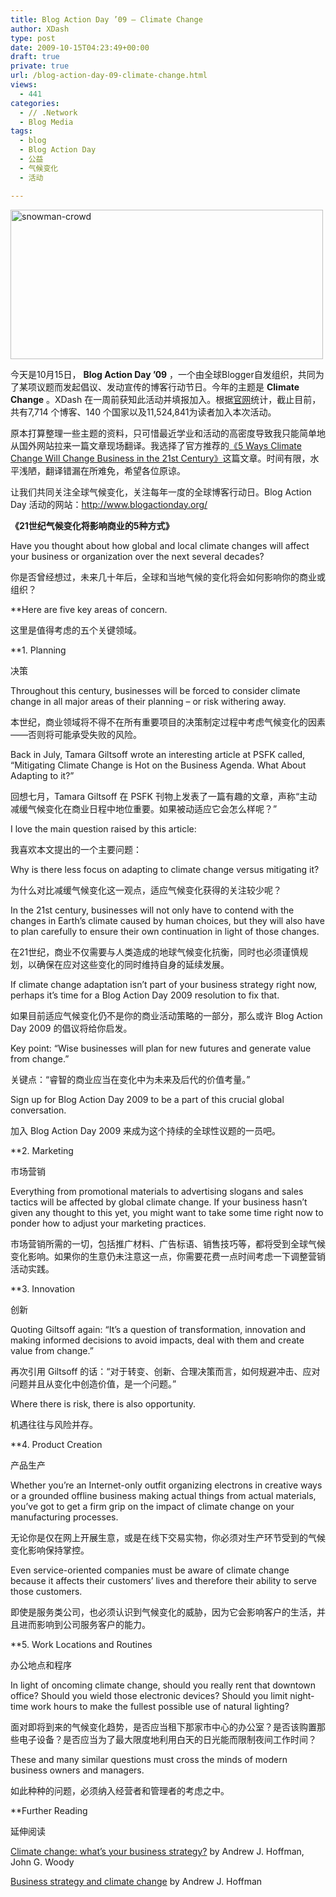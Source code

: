 ```yaml
---
title: Blog Action Day ’09 – Climate Change
author: XDash
type: post
date: 2009-10-15T04:23:49+00:00
draft: true
private: true
url: /blog-action-day-09-climate-change.html
views:
  - 441
categories:
  - // .Network
  - Blog Media
tags:
  - blog
  - Blog Action Day
  - 公益
  - 气候变化
  - 活动

---
```

<img loading="lazy" decoding="async" class="alignnone size-full wp-image-1798" title="snowman-crowd" src="http://www.fanbing.net/wp-content/uploads/2009/10/snowman-crowd.jpg" alt="snowman-crowd" width="500" height="239" srcset="http://xdash.one/wp-content/uploads/2009/10/snowman-crowd.jpg 500w, http://xdash.one/wp-content/uploads/2009/10/snowman-crowd-300x143.jpg 300w" sizes="(max-width: 500px) 100vw, 500px" />

今天是10月15日， **Blog Action Day &#8217;09** ，一个由全球Blogger自发组织，共同为了某项议题而发起倡议、发动宣传的博客行动节日。今年的主题是 **Climate Change** 。XDash 在一周前获知此活动并填报加入。根据<a href="http://www.blogactionday.org/" target="_blank">官网</a>统计，截止目前，共有7,714 个博客、140 个国家以及11,524,841为读者加入本次活动。

原本打算整理一些主题的资料，只可惜最近学业和活动的高密度导致我只能简单地从国外网站拉来一篇文章现场翻译。我选择了官方推荐的<a href="http://site.blogactionday.org/climate-change/21st-century-business/" target="_blank">《5 Ways Climate Change Will Change Business in the 21st Century》</a>这篇文章。时间有限，水平浅陋，翻译错漏在所难免，希望各位原谅。

让我们共同关注全球气候变化，关注每年一度的全球博客行动日。Blog Action Day 活动的网站：<a href="http://www.blogactionday.org/" target="_blank">http://www.blogactionday.org/</a>

<!--more-->

**《21世纪气候变化将影响商业的5种方式》**

**<span style="font-weight: normal;">Have you thought about how global and local climate changes will affect your business or organization over the next several decades?</span>**

**<span style="font-weight: normal;">你是否曾经想过，未来几十年后，全球和当地气候的变化将会如何影响你的商业或组织？</span>**

**<span style="font-weight: normal;">Here are five key areas of concern.</span></p> 

<span style="font-weight: normal;">这里是值得考虑的五个关键领域。</span>

</strong>**1. Planning</p> 

决策</strong>

<span style="font-weight: normal;">Throughout this century, businesses will be forced to consider climate change in all major areas of their planning – or risk withering away.</span>

<span style="font-weight: normal;">本世纪，商业领域将不得不在所有重要项目的决策制定过程中考虑气候变化的因素——否则将可能承受失败的风险。</span>

<span style="font-weight: normal;">Back in July, Tamara Giltsoff wrote an interesting article at PSFK called, “Mitigating Climate Change is Hot on the Business Agenda. What About Adapting to it?”</span>

<span style="font-weight: normal;">回想七月，Tamara Giltsoff 在 PSFK 刊物上发表了一篇有趣的文章，声称“主动减缓气候变化在商业日程中地位重要。如果被动适应它会怎么样呢？”</span>

<span style="font-weight: normal;">I love the main question raised by this article:</span>

<span style="font-weight: normal;">我喜欢本文提出的一个主要问题：</span>

<span style="font-weight: normal;">Why is there less focus on adapting to climate change versus mitigating it?</span>

<span style="font-weight: normal;">为什么对比减缓气候变化这一观点，适应气候变化获得的关注较少呢？</span>

<span style="font-weight: normal;">In the 21st century, businesses will not only have to contend with the changes in Earth’s climate caused by human choices, but they will also have to plan carefully to ensure their own continuation in light of those changes.</span>

<span style="font-weight: normal;">在21世纪，商业不仅需要与人类造成的地球气候变化抗衡，同时也必须谨慎规划，以确保在应对这些变化的同时维持自身的延续发展。</span>

<span style="font-weight: normal;">If climate change adaptation isn’t part of your business strategy right now, perhaps it’s time for a Blog Action Day 2009 resolution to fix that.</span>

<span style="font-weight: normal;">如果目前适应气候变化仍不是你的商业活动策略的一部分，那么或许 Blog Action Day 2009 的倡议将给你启发。</span>

<span style="font-weight: normal;">Key point: “Wise businesses will plan for new futures and generate value from change.”</span>

<span style="font-weight: normal;">关键点：“睿智的商业应当在变化中为未来及后代的价值考量。”</span>

<span style="font-weight: normal;">Sign up for Blog Action Day 2009 to be a part of this crucial global conversation.</span>

<span style="font-weight: normal;">加入 Blog Action Day 2009 来成为这个持续的全球性议题的一员吧。</span>

**2. Marketing</p> 

市场营销</strong>

<span style="font-weight: normal;">Everything from promotional materials to advertising slogans and sales tactics will be affected by global climate change. If your business hasn’t given any thought to this yet, you might want to take some time right now to ponder how to adjust your marketing practices.</span>

<span style="font-weight: normal;">市场营销所需的一切，包括推广材料、广告标语、销售技巧等，都将受到全球气候变化影响。如果你的生意仍未注意这一点，你需要花费一点时间考虑一下调整营销活动实践。</span>

**3. Innovation</p> 

创新</strong>

<span style="font-weight: normal;">Quoting Giltsoff again: “It’s a question of transformation, innovation and making informed decisions to avoid impacts, deal with them and create value from change.”</span>

<span style="font-weight: normal;">再次引用 Giltsoff 的话：“对于转变、创新、合理决策而言，如何规避冲击、应对问题并且从变化中创造价值，是一个问题。”</span>

<span style="font-weight: normal;">Where there is risk, there is also opportunity.</span>

<span style="font-weight: normal;">机遇往往与风险并存。</span>

**4. Product Creation</p> 

产品生产</strong>

<span style="font-weight: normal;">Whether you’re an Internet-only outfit organizing electrons in creative ways or a grounded offline business making actual things from actual materials, you’ve got to get a firm grip on the impact of climate change on your manufacturing processes.</span>

<span style="font-weight: normal;">无论你是仅在网上开展生意，或是在线下交易实物，你必须对生产环节受到的气候变化影响保持掌控。</span>

<span style="font-weight: normal;">Even service-oriented companies must be aware of climate change because it affects their customers’ lives and therefore their ability to serve those customers.</span>

<span style="font-weight: normal;">即使是服务类公司，也必须认识到气候变化的威胁，因为它会影响客户的生活，并且进而影响到公司服务客户的能力。</span>

**5. Work Locations and Routines</p> 

办公地点和程序</strong>

<span style="font-weight: normal;">In light of oncoming climate change, should you really rent that downtown office? Should you wield those electronic devices? Should you limit night-time work hours to make the fullest possible use of natural lighting?</span>

<span style="font-weight: normal;">面对即将到来的气候变化趋势，是否应当租下那家市中心的办公室？是否该购置那些电子设备？是否应当为了最大限度地利用白天的日光能而限制夜间工作时间？</span>

<span style="font-weight: normal;">These and many similar questions must cross the minds of modern business owners and managers.</span>

<span style="font-weight: normal;">如此种种的问题，必须纳入经营者和管理者的考虑之中。</span>

**Further Reading</p> 

延伸阅读</strong>

<span style="font-weight: normal;"><a href="http://books.google.com/books?id=sYV5ugx01RQC&lpg=PP1&dq=how%20does%20climate%20change%20affect%20business&pg=PA37#v=onepage&q=&f=false" target="_blank">Climate change: what’s your business strategy?</a> by Andrew J. Hoffman, John G. Woody </span>

<span style="font-weight: normal;"><a href="http://www.eoearth.org/article/Business_strategy_and_climate_change" target="_blank">Business strategy and climate change</a> by Andrew J. Hoffman </span>